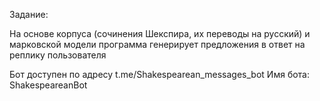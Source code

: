 Задание:

На основе корпуса (сочинения Шекспира, их переводы на русский) и марковской модели программа генерирует предложения в ответ на реплику пользователя

Бот доступен по адресу t.me/Shakespearean_messages_bot
Имя бота: ShakespeareanBot
